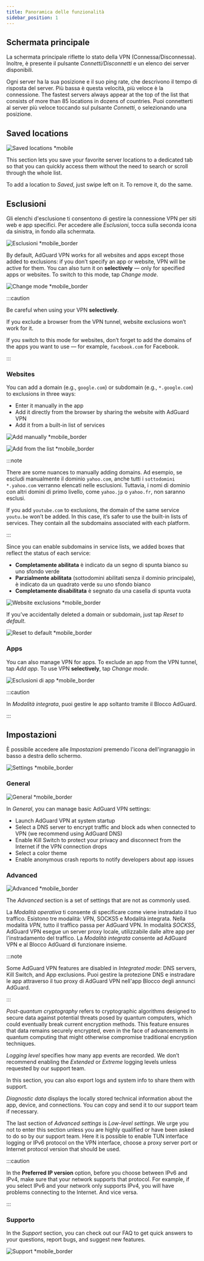 ```yaml
---
title: Panoramica delle funzionalità
sidebar_position: 1
---
```


## Schermata principale

La schermata principale riflette lo stato della VPN (Connessa/Disconnessa). Inoltre, è presente il pulsante *Connetti/Disconnetti* e un elenco dei server disponibili.

Ogni server ha la sua posizione e il suo ping rate, che descrivono il tempo di risposta del server. Più bassa è questa velocità, più veloce è la connessione. The fastest servers always appear at the top of the list that consists of more than 85 locations in dozens of countries. Puoi connetterti al server più veloce toccando sul pulsante *Connetti*, o selezionando una posizione.

## Saved locations

![Saved locations *mobile](https://cdn.adguard-vpn.com/content/kb/vpn/android/saved-loc_en.png)

This section lets you save your favorite server locations to a dedicated tab so that you can quickly access them without the need to search or scroll through the whole list.

To add a location to *Saved*, just swipe left on it. To remove it, do the same.

## Esclusioni

Gli elenchi d'esclusione ti consentono di gestire la connessione VPN per siti web e app specifici. Per accedere alle *Esclusioni*, tocca sulla seconda icona da sinistra, in fondo alla schermata.

![Esclusioni *mobile_border](https://cdn.adguard-vpn.com/content/kb/vpn/android/exclusions.jpg)

By default, AdGuard VPN works for all websites and apps except those added to exclusions: if you don’t specify an app or website, VPN will be active for them. You can also turn it on **selectively** — only for specified apps or websites. To switch to this mode, tap *Change mode*.

![Change mode *mobile_border](https://cdn.adguard-vpn.com/content/kb/vpn/android/change_mode.jpg)

:::caution

Be careful when using your VPN **selectively**.

If you exclude a browser from the VPN tunnel, website exclusions won’t work for it.

If you switch to this mode for websites, don’t forget to add the domains of the apps you want to use — for example, `facebook.com` for Facebook.

:::

### Websites

You can add a domain (e.g., `google.com`) or subdomain (e.g., `*.google.com`) to exclusions in three ways:

- Enter it manually in the app
- Add it directly from the browser by sharing the website with AdGuard VPN
- Add it from a built-in list of services

![Add manually *mobile_border](https://cdn.adguard-vpn.com/content/kb/vpn/android/manually.jpg)

![Add from the list *mobile_border](https://cdn.adguard-vpn.com/content/kb/vpn/android/from_list.jpg)

:::note

There are some nuances to manually adding domains. Ad esempio, se escludi manualmente il dominio `yahoo.com`, anche tutti i `sottodomini *.yahoo.com` verranno elencati nelle esclusioni. Tuttavia, i nomi di dominio con altri domini di primo livello, come `yahoo.jp` o `yahoo.fr`, non saranno esclusi.

If you add `youtube.com` to exclusions, the domain of the same service `youtu.be` won’t be added. In this case, it’s safer to use the built-in lists of services. They contain all the subdomains associated with each platform.

:::

Since you can enable subdomains in service lists, we added boxes that reflect the status of each service:

- **Completamente abilitata** è indicato da un segno di spunta bianco su uno sfondo verde
- **Parzialmente abilitata** (sottodomini abilitati senza il dominio principale), è indicato da un quadrato verde su uno sfondo bianco
- **Completamente disabilitata** è segnato da una casella di spunta vuota

![Website exclusions *mobile_border](https://cdn.adguard-vpn.com/content/kb/vpn/android/websites.png)

If you’ve accidentally deleted a domain or subdomain, just tap *Reset to default*.

![Reset to default *mobile_border](https://cdn.adguard-vpn.com/content/kb/vpn/android/reset.jpg)

### Apps

You can also manage VPN for apps. To exclude an app from the VPN tunnel, tap *Add app*. To use VPN **selectively**, tap *Change mode*.

![Esclusioni di app *mobile_border](https://cdn.adguard-vpn.com/content/kb/vpn/android/apps.jpg)

:::caution

In *Modalità integrata*, puoi gestire le app soltanto tramite il Blocco AdGuard.

:::

## Impostazioni

È possibile accedere alle *Impostazioni* premendo l'icona dell'ingranaggio in basso a destra dello schermo.

![Settings *mobile_border](https://cdn.adguard-vpn.com/content/kb/vpn/android/settings.jpg)

### General

![General *mobile_border](https://cdn.adguard-vpn.com/content/kb/vpn/android/general.jpg)

In *General*, you can manage basic AdGuard VPN settings:

- Launch AdGuard VPN at system startup
- Select a DNS server to encrypt traffic and block ads when connected to VPN (we recommend using AdGuard DNS)
- Enable Kill Switch to protect your privacy and disconnect from the Internet if the VPN connection drops
- Select a color theme
- Enable anonymous crash reports to notify developers about app issues

### Advanced

![Advanced *mobile_border](https://cdn.adtidy.org/blog/new/mbc4icryptoon.png)

The *Advanced* section is a set of settings that are not as commonly used.

La *Modalità operativa* ti consente di specificare come viene instradato il tuo traffico. Esistono tre modalità: VPN, SOCKS5 e Modalità integrata. Nella modalità *VPN*, tutto il traffico passa per AdGuard VPN. In modalità *SOCKS5*, AdGuard VPN esegue un server proxy locale, utilizzabile dalle altre app per l'instradamento del traffico. La *Modalità integrata* consente ad AdGuard VPN e al Blocco AdGuard di funzionare insieme.

:::note

Some AdGuard VPN features are disabled in *Integrated mode*: DNS servers, Kill Switch, and App exclusions. Puoi gestire la protezione DNS e instradare le app attraverso il tuo proxy di AdGuard VPN nell'app Blocco degli annunci AdGuard.

:::

*Post-quantum cryptography* refers to cryptographic algorithms designed to secure data against potential threats posed by quantum computers, which could eventually break current encryption methods. This feature ensures that data remains securely encrypted, even in the face of advancements in quantum computing that might otherwise compromise traditional encryption techniques.

*Logging level* specifies how many app events are recorded. We don’t recommend enabling the *Extended* or *Extreme* logging levels unless requested by our support team.

In this section, you can also export logs and system info to share them with support.

*Diagnostic data* displays the locally stored technical information about the app, device, and connections. You can copy and send it to our support team if necessary.

The last section of *Advanced settings* is *Low-level settings*. We urge you not to enter this section unless you are highly qualified or have been asked to do so by our support team. Here it is possible to enable TUN interface logging or IPv6 protocol on the VPN interface, choose a proxy server port or Internet protocol version that should be used.

:::caution

In the **Preferred IP version** option, before you choose between IPv6 and IPv4, make sure that your network supports that protocol. For example, if you select IPv6 and your network only supports IPv4, you will have problems connecting to the Internet. And vice versa.

:::

### Supporto

In the *Support* section, you can check out our FAQ to get quick answers to your questions, report bugs, and suggest new features.

![Support *mobile_border](https://cdn.adguard-vpn.com/content/kb/vpn/android/support.jpg)

